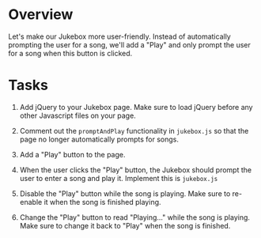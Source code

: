 # Overview

Let's make our Jukebox more user-friendly. Instead of automatically prompting the user for a song, we'll add a "Play" and only prompt the user for a song when this button is clicked.

# Tasks

1. Add jQuery to your Jukebox page. Make sure to load jQuery before any other Javascript files on your page.

2. Comment out the `promptAndPlay` functionality in `jukebox.js` so that the page no longer automatically prompts for songs.

3. Add a "Play" button to the page.

4. When the user clicks the "Play" button, the Jukebox should prompt the user to enter a song and play it. Implement this is `jukebox.js`

5. Disable the "Play" button while the song is playing. Make sure to re-enable it when the song is finished playing.

6. Change the "Play" button to read "Playing..." while the song is playing. Make sure to change it back to "Play" when the song is finished.